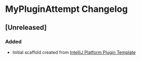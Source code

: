 <!-- Keep a Changelog guide -> https://keepachangelog.com -->

# MyPluginAttempt Changelog

## [Unreleased]
### Added
- Initial scaffold created from [IntelliJ Platform Plugin Template](https://github.com/JetBrains/intellij-platform-plugin-template)
